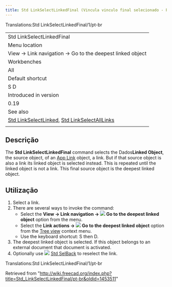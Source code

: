 ```yaml
---
title: Std LinkSelectLinkedFinal (Vincula vinculo final selecionado - Padrão)
---
```

Translations:Std LinkSelectLinkedFinal/1/pt-br

|  |
| --- |
| Std LinkSelectLinkedFinal |
| Menu location |
| View → Link navigation → Go to the deepest linked object |
| Workbenches |
| All |
| Default shortcut |
| S D |
| Introduced in version |
| 0.19 |
| See also |
| [Std LinkSelectLinked](/Std_LinkSelectLinked "Std LinkSelectLinked"), [Std LinkSelectAllLinks](/Std_LinkSelectAllLinks "Std LinkSelectAllLinks") |
|  |

## Descrição

The **Std LinkSelectLinkedFinal** command selects the Dados**Linked Object**, the source object, of an [App Link](/App_Link "App Link") object, a link. But if that source object is also a link its linked object is selected instead. This is repeated until the linked object is not a link. This final source object is the deepest linked object.

## Utilização

1. Select a link.
2. There are several ways to invoke the command:
   * Select the **View → Link navigation → ![](/images/Std_LinkSelectLinkedFinal.svg) Go to the deepest linked object** option from the menu.
   * Select the **Link actions → ![](/images/Std_LinkSelectLinkedFinal.svg) Go to the deepest linked object** option from the [Tree view](/Tree_view "Tree view") context menu.
   * Use the keyboard shortcut: S then D.
3. The deepest linked object is selected. If this object belongs to an external document that document is activated.
4. Optionally use ![](/images/Std_SelBack.svg) [Std SelBack](/Std_SelBack "Std SelBack") to reselect the link.

Translations:Std LinkSelectLinkedFinal/1/pt-br

Retrieved from "<http://wiki.freecad.org/index.php?title=Std_LinkSelectLinkedFinal/pt-br&oldid=1453511>"